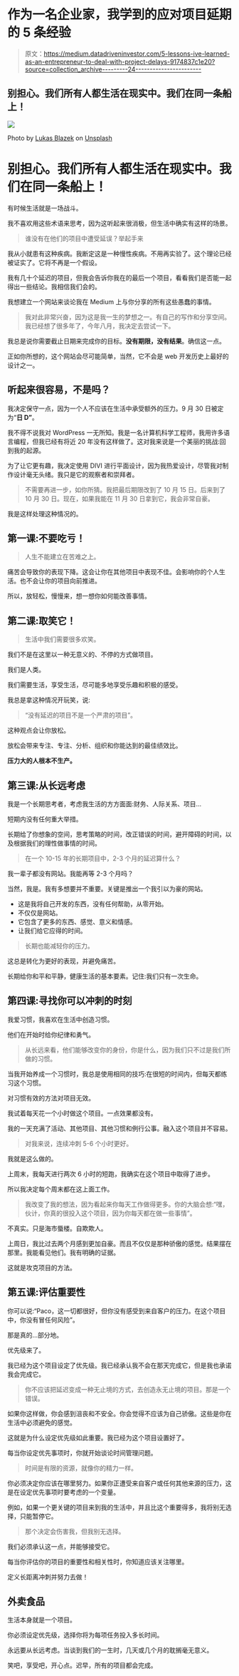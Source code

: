 # 作为一名企业家，我学到的应对项目延期的 5 条经验

> 原文：<https://medium.datadriveninvestor.com/5-lessons-ive-learned-as-an-entrepreneur-to-deal-with-project-delays-9174837c1e20?source=collection_archive---------24----------------------->

## 别担心。我们所有人都生活在现实中。我们在同一条船上！

![](img/ed87647a7ee30ee9dad8cfb597f5d252.png)

Photo by [Lukas Blazek](https://unsplash.com/@goumbik?utm_source=unsplash&utm_medium=referral&utm_content=creditCopyText) on [Unsplash](https://unsplash.com/s/photos/countdown?utm_source=unsplash&utm_medium=referral&utm_content=creditCopyText)

# 别担心。我们所有人都生活在现实中。我们在同一条船上！

有时候生活就是一场战斗。

我不喜欢用这些术语来思考，因为这听起来很消极，但生活中确实有这样的场景。

> 谁没有在他们的项目中遭受延误？举起手来

我从小就患有这种疾病。我断定这是一种慢性疾病。不用再实验了。这个理论已经被证实了。它将不再是一个假设。

我有几十个延迟的项目，但我会告诉你我在的最后一个项目，看看我们是否能一起得出一些结论。我相信我们会的。

我想建立一个网站来谈论我在 Medium 上与你分享的所有这些愚蠢的事情。

> 我对此非常兴奋，因为这是我一生的梦想之一。有自己的写作和分享空间。我已经想了很多年了，今年八月，我决定去尝试一下。

我总是说你需要截止日期来完成你的目标。**没有期限，没有结果**。确信这一点。

正如你所想的，这个网站会尽可能简单，当然，它不会是 web 开发历史上最好的设计之一。

## 听起来很容易，不是吗？

我决定保守一点，因为一个人不应该在生活中承受额外的压力。9 月 30 日被定为“**日 D”**。

我不得不说我对 WordPress 一无所知。我是一名计算机科学工程师，我用许多语言编程，但我已经有将近 20 年没有这样做了。这对我来说是一个美丽的挑战:回到我的起源。

为了让它更有趣，我决定使用 DIVI 进行平面设计，因为我热爱设计，尽管我对制作设计毫无头绪。我只是它的观察者和崇拜者。

> 不需要再进一步，如你所猜。我把最后期限改到了 10 月 15 日。后来到了 10 月 30 日。现在，如果我能在 11 月 30 日拿到它，我会非常自豪。

我是这样处理这种情况的。

## 第一课:不要吃亏！

> 人生不能建立在苦难之上。

痛苦会导致你的表现下降。这会让你在其他项目中表现不佳。会影响你的个人生活。也不会让你的项目向前推进。

所以，放轻松，慢慢来，想一想你如何能改善事情。

## 第二课:取笑它！

> 生活中我们需要很多欢笑。

我们不是在这里以一种无意义的、不停的方式做项目。

我们是人类。

我们需要生活，享受生活，尽可能多地享受乐趣和积极的感受。

我总是拿这种情况开玩笑，说:

> “没有延迟的项目不是一个严肃的项目”。

这种观点会让你放松。

放松会带来专注、专注、分析、组织和你能达到的最佳绩效比。

**压力大的人根本不生产。**

## 第三课:从长远考虑

我是一个长期思考者，考虑我生活的方方面面:财务、人际关系、项目…

短期内没有任何重大举措。

长期给了你想象的空间，思考策略的时间，改正错误的时间，避开障碍的时间，以及根据我们的理性做事情的时间。

> 在一个 10-15 年的长期项目中，2-3 个月的延迟算什么？

我一辈子都没有网站。我能再等 2-3 个月吗？

当然，我是。我有多想要并不重要。关键是推出一个我引以为豪的网站。

*   这是我将自己开发的东西，没有任何帮助，从零开始。
*   不仅仅是网站。
*   它包含了更多的东西、感觉、意义和情感。
*   让我们给它应得的时间。

> 长期也能减轻你的压力。

这总是转化为更好的表现，并避免痛苦。

长期给你和平和平静，健康生活的基本要素。记住:我们只有一次生命。

## 第四课:寻找你可以冲刺的时刻

我爱习惯，我喜欢在生活中创造习惯。

他们在开始时给你纪律和勇气。

> 从长远来看，他们能够改变你的身份，你是什么，因为我们只不过是我们所做的习惯。

当我开始养成一个习惯时，我总是使用相同的技巧:在很短的时间内，但每天都练习这个习惯。

对习惯有效的方法对项目无效。

我试着每天花一个小时做这个项目。一点效果都没有。

我的一天充满了活动、其他项目、其他习惯和例行公事。融入这个项目并不容易。

> 对我来说，连续冲刺 5-6 个小时更好。

我就是这么做的。

上周末，我每天进行两次 6 小时的短跑，我确实在这个项目中取得了进步。

所以我决定每个周末都在这上面工作。

> 我改变了我的想法，因为看起来你每天工作做得更多。你的大脑会想:“嘿，伙计，你真的很投入这个项目，因为你每天都在做一些事情”。

不真实。只是海市蜃楼。自欺欺人。

上周日，我比过去两个月感到更加自豪。而且不仅仅是那种骄傲的感觉。结果摆在那里。我能看见他们。我有明确的证据。

这就是攻克项目的方法。

## 第五课:评估重要性

你可以说:“Paco，这一切都很好，但你没有感受到来自客户的压力。在这个项目中，你没有冒任何风险”。

那是真的…部分地。

优先级来了。

我已经为这个项目设定了优先级。我已经承认我不会在那天完成它，但是我也承诺我会完成它。

> 你不应该把延迟变成一种无止境的方式，去创造永无止境的项目。那是一个错误。

如果你这样做，你会感到沮丧和不安全。你会觉得不应该为自己骄傲。这些是你在生活中必须避免的感觉。

这就是为什么设定优先级如此重要。我已经为这个项目设置好了。

每当你设定优先事项时，你就开始谈论时间管理问题。

> 时间是有限的资源，就像你的精力一样。

你必须决定你应该在哪里努力。如果你正遭受来自客户或任何其他来源的压力，这是在设定优先事项时要考虑的一个变量。

例如，如果一个更关键的项目来到我的生活中，并且比这个重要得多，我将别无选择，只能暂停它。

> 那个决定会伤害我，但我别无选择。

我们必须承认这一点，并能够接受它。

每当你评估你的项目的重要性和相关性时，你知道应该关注哪里。

定义长距离冲刺并努力去做！

## 外卖食品

生活本身就是一个项目。

你必须设定优先级，选择你将为每项任务投入多长时间。

永远要从长远考虑。当谈到我们的一生时，几天或几个月的耽搁毫无意义。

笑吧，享受吧，开心点。迟早，所有的项目都会完成。